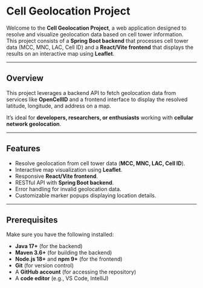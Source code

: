 # Cell Geolocation Project

Welcome to the **Cell Geolocation Project**, a web application designed to resolve and visualize geolocation data based on cell tower information.  
This project consists of a **Spring Boot backend** that processes cell tower data (MCC, MNC, LAC, Cell ID) and a **React/Vite frontend** that displays the results on an interactive map using **Leaflet**.

---

## Overview

This project leverages a backend API to fetch geolocation data from services like **OpenCellID** and a frontend interface to display the resolved latitude, longitude, and address on a map.  

It’s ideal for **developers, researchers, or enthusiasts** working with **cellular network geolocation**.

---

## Features

- Resolve geolocation from cell tower data (**MCC, MNC, LAC, Cell ID**).
- Interactive map visualization using **Leaflet**.
- Responsive **React/Vite frontend**.
- RESTful API with **Spring Boot backend**.
- Error handling for invalid geolocation data.
- Customizable marker popups displaying location details.

---

## Prerequisites

Make sure you have the following installed:

- **Java 17+** (for the backend)
- **Maven 3.6+** (for building the backend)
- **Node.js 18+** and **npm 9+** (for the frontend)
- **Git** (for version control)
- A **GitHub account** (for accessing the repository)
- A **code editor** (e.g., VS Code, IntelliJ)
